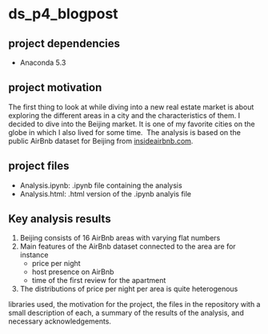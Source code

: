# ds_p4_blogpost

## project dependencies
* Anaconda 5.3

## project motivation
The first thing to look at while diving into a new real estate market is about exploring the different areas in a city and the characteristics of them.
I decided to dive into the Beijing market. It is one of my favorite cities on the globe in which I also lived for some time. 
The analysis is based on the public AirBnb dataset for Beijing from [insideairbnb.com](http://insideairbnb.com/get-the-data.html).

## project files
* Analysis.ipynb: .ipynb file containing the analysis
* Analysis.html: .html version of the .ipynb analyis file

## Key analysis results
1. Beijing consists of 16 AirBnb areas with varying flat numbers
2. Main features of the AirBnb dataset connected to the area are for instance
    * price per night
    * host presence on AirBnb 
    * time of the first review for the apartment
3. The distributions of price per night per area is quite heterogenous


libraries used, the motivation for the project, the files in the repository with a small description of each, 
a summary of the results of the analysis, and necessary acknowledgements.
